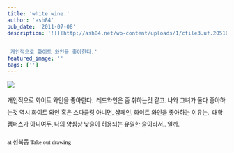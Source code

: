 ```yaml
---
title: 'white wine.'
author: 'ash84'
pub_date: '2011-07-08'
description: '![](http://ash84.net/wp-content/uploads/1/cfile3.uf.2051E43A4E1751AD134C02.png)

  
 개인적으로 화이트 와인을 좋아한다.'
featured_image: ''
tags: ['']
---
```



<span style="font-family: Dotum; "><span style="font-size: 10pt; ">![](http://ash84.net/wp-content/uploads/1/cfile3.uf.2051E43A4E1751AD134C02.png)</span></span>

<div style="line-height: 2; ">  
<span style="font-family: Dotum; "><span style="font-size: 10pt; ">  
 개인적으로 화이트 와인을 좋아한다. </span></span>  
<span style="font-family: Dotum; "><span style="font-size: 10pt; ">  
 레드와인은 좀 취하는것 같고. </span></span>  
<span style="font-family: Dotum; "><span style="font-size: 10pt; ">  
 나와 그녀가 둘다 좋아하는것 역시 화이트 와인 혹은 스파클링 아니면, 샴페인. </span></span><span style="font-family: Dotum; "><span style="font-size: 10pt; ">화이트 와인을 좋아하는 이유는. </span></span>  
<span style="font-family: Dotum; "><span style="font-size: 10pt; ">  
 대학 캠퍼스가 아니여두, 나의 양심상 낮술이 허용되는 유일한 술이라서.. 일까. </span></span>

<span style="font-family: Dotum; "><span style="font-size: 10pt; ">at 성북동 Take out drawing  </span></span>

</div>

